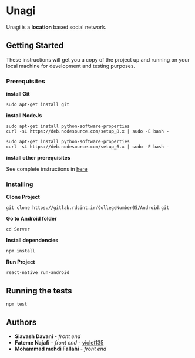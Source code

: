 # Unagi

Unagi is a **location** based social network.

## Getting Started

These instructions will get you a copy of the project up and running on your local machine for development and testing purposes.

### Prerequisites

**install Git**

```
sudo apt-get install git
```

**install NodeJs**

```
sudo apt-get install python-software-properties
curl -sL https://deb.nodesource.com/setup_8.x | sudo -E bash -

sudo apt-get install python-software-properties
curl -sL https://deb.nodesource.com/setup_6.x | sudo -E bash -
```

**install other prerequisites**

See complete instructions in [here](https://facebook.github.io/react-native/)

### Installing

**Clone Project**

```
git clone https://gitlab.rdcint.ir/CollegeNumber05/Android.git
```

**Go to Android folder**

```
cd Server
```

**Install dependencies**

```
npm install
```

**Run Project**

```
react-native run-android
```
## Running the tests

```
npm test
```

## Authors

* **Siavash Davani** - *front end*
* **Fateme Najafi** - *front end* - [violet135](https://github.com/violet135)
* **Mohammad mehdi Fallahi** - *front end*